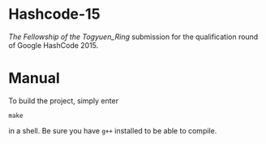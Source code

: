 # Hashcode-15
*The Fellowship of the Togyuen_Ring* submission for the qualification round of Google HashCode 2015.

# Manual

To build the project, simply enter

    make

in a shell. Be sure you have `g++` installed to be able to compile.
